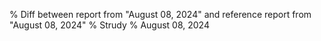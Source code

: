 % Diff between report from "August 08, 2024" and reference report from "August 08, 2024"
% Strudy
% August 08, 2024


